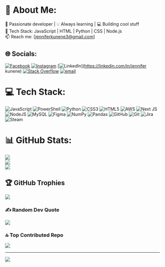 # 💫 About Me:
🚀 Passionate developer | 💡 Always learning | 💻 Building cool stuff<br>🔧 Tech Stack: JavaScript | HTML | Python | CSS | Node.js<br>📫 Reach me: [jenniferkunene3@gmail.com] 


## 🌐 Socials:
[![Facebook](https://img.shields.io/badge/Facebook-%231877F2.svg?logo=Facebook&logoColor=white)](https://facebook.com/jenniferkunene) [![Instagram](https://img.shields.io/badge/Instagram-%23E4405F.svg?logo=Instagram&logoColor=white)](https://instagram.com/jenniferkunene) [![LinkedIn](https://img.shields.io/badge/LinkedIn-%230077B5.svg?logo=linkedin&logoColor=white)](https://linkedin.com/in/jennifer kunene) [![Stack Overflow](https://img.shields.io/badge/-Stackoverflow-FE7A16?logo=stack-overflow&logoColor=white)](https://stackoverflow.com/users/user:24241817) [![email](https://img.shields.io/badge/Email-D14836?logo=gmail&logoColor=white)](mailto:jenniferkunene3@gmail.com) 

# 💻 Tech Stack:
![JavaScript](https://img.shields.io/badge/javascript-%23323330.svg?style=for-the-badge&logo=javascript&logoColor=%23F7DF1E) ![PowerShell](https://img.shields.io/badge/PowerShell-%235391FE.svg?style=for-the-badge&logo=powershell&logoColor=white) ![Python](https://img.shields.io/badge/python-3670A0?style=for-the-badge&logo=python&logoColor=ffdd54) ![CSS3](https://img.shields.io/badge/css3-%231572B6.svg?style=for-the-badge&logo=css3&logoColor=white) ![HTML5](https://img.shields.io/badge/html5-%23E34F26.svg?style=for-the-badge&logo=html5&logoColor=white) ![AWS](https://img.shields.io/badge/AWS-%23FF9900.svg?style=for-the-badge&logo=amazon-aws&logoColor=white) ![Next JS](https://img.shields.io/badge/Next-black?style=for-the-badge&logo=next.js&logoColor=white) ![NodeJS](https://img.shields.io/badge/node.js-6DA55F?style=for-the-badge&logo=node.js&logoColor=white) ![MySQL](https://img.shields.io/badge/mysql-4479A1.svg?style=for-the-badge&logo=mysql&logoColor=white) ![Figma](https://img.shields.io/badge/figma-%23F24E1E.svg?style=for-the-badge&logo=figma&logoColor=white) ![NumPy](https://img.shields.io/badge/numpy-%23013243.svg?style=for-the-badge&logo=numpy&logoColor=white) ![Pandas](https://img.shields.io/badge/pandas-%23150458.svg?style=for-the-badge&logo=pandas&logoColor=white) ![GitHub](https://img.shields.io/badge/github-%23121011.svg?style=for-the-badge&logo=github&logoColor=white) ![Git](https://img.shields.io/badge/git-%23F05033.svg?style=for-the-badge&logo=git&logoColor=white) ![Jira](https://img.shields.io/badge/jira-%230A0FFF.svg?style=for-the-badge&logo=jira&logoColor=white) ![Steam](https://img.shields.io/badge/steam-%23000000.svg?style=for-the-badge&logo=steam&logoColor=white)
# 📊 GitHub Stats:
![](https://github-readme-stats.vercel.app/api?username=jenniferkunene&theme=dark&hide_border=false&include_all_commits=false&count_private=false)<br/>
![](https://nirzak-streak-stats.vercel.app/?user=jenniferkunene&theme=dark&hide_border=false)<br/>
![](https://github-readme-stats.vercel.app/api/top-langs/?username=jenniferkunene&theme=dark&hide_border=false&include_all_commits=false&count_private=false&layout=compact)

## 🏆 GitHub Trophies
![](https://github-profile-trophy.vercel.app/?username=jenniferkunene&theme=radical&no-frame=false&no-bg=false&margin-w=4)

### ✍️ Random Dev Quote
![](https://quotes-github-readme.vercel.app/api?type=horizontal&theme=radical)

### 🔝 Top Contributed Repo
![](https://github-contributor-stats.vercel.app/api?username=jenniferkunene&limit=5&theme=ocean_dark&combine_all_yearly_contributions=true)

---
[![](https://visitcount.itsvg.in/api?id=jenniferkunene&icon=0&color=0)](https://visitcount.itsvg.in)
 
<!-- Proudly created with GPRM ( https://gprm.itsvg.in ) -->
